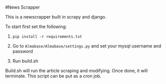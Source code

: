 #News Scrapper


This is a newscrapper built in scrapy and django.

To start first set the following:

1. ```pip install -r requirements.txt```

2. Go to ```Almabase/Almabase/settings.py``` and set your mysql username and password

3. Run build.sh

Build.sh will run the article scraping and modifying. Once done, it will terminate. 
This script can be put as a cron job. 
